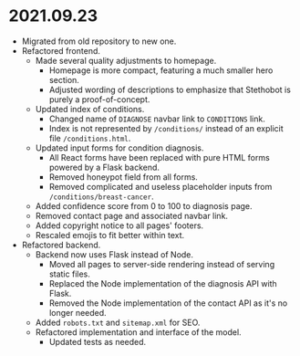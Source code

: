 # 2021.09.23

- Migrated from old repository to new one.
- Refactored frontend.
  - Made several quality adjustments to homepage.
    - Homepage is more compact, featuring a much smaller hero section.
    - Adjusted wording of descriptions to emphasize that Stethobot is purely a proof-of-concept.
  - Updated index of conditions.
    - Changed name of `DIAGNOSE` navbar link to `CONDITIONS` link.
    - Index is not represented by `/conditions/` instead of an explicit file `/conditions.html`.
  - Updated input forms for condition diagnosis.
    - All React forms have been replaced with pure HTML forms powered by a Flask backend.
    - Removed honeypot field from all forms.
    - Removed complicated and useless placeholder inputs from `/conditions/breast-cancer`.
  - Added confidence score from 0 to 100 to diagnosis page.
  - Removed contact page and associated navbar link.
  - Added copyright notice to all pages' footers.
  - Rescaled emojis to fit better within text.
- Refactored backend.
  - Backend now uses Flask instead of Node.
    - Moved all pages to server-side rendering instead of serving static files.
    - Replaced the Node implementation of the diagnosis API with Flask.
    - Removed the Node implementation of the contact API as it's no longer needed.
  - Added `robots.txt` and `sitemap.xml` for SEO.
  - Refactored implementation and interface of the model.
    - Updated tests as needed.
